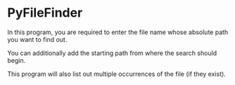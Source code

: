 # PyFileFinder

In this program, you are required to enter the file name whose absolute path you want to find out.

You can additionally add the starting path from where the search should begin.

This program will also list out multiple occurrences of the file (if they exist).
